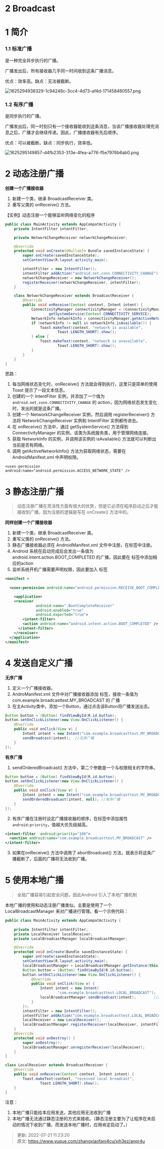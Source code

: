 # 2 Broadcast

# 1 简介
### 1.1 标准广播
是一种完全异步执行的广播。

广播发出后，所有接收器几乎同一时间收到这条广播消息。

优点：效率高。缺点：无法被截断。

![1625294938329-1c94248c-3cc4-4d73-af4d-171458480557.png](./img/xmjh7UCWUd_6y8Af/1625294938329-1c94248c-3cc4-4d73-af4d-171458480557-579175.png)

### 1.2 有序广播
是同步执行的广播。

广播发出后，同一时刻只有一个接收器能收到这条消息，当该广播接收器处理完消息之后，广播才会继续传递。因此，广播接收器有先后顺序。

优点：可以被截断。缺点：同步执行，效率低。

![1625295149857-d4fb2353-313e-4fea-a776-f5e7976b6ab0.png](./img/xmjh7UCWUd_6y8Af/1625295149857-d4fb2353-313e-4fea-a776-f5e7976b6ab0-163151.png)



# 2 动态注册广播
**创建一个广播接收器**

1. 新建一个类，继承 BroadcastReceiver 类。
2. 重写父类的 onReceive() 方法。



【实例】动态注册一个能够监听网络变化的程序

```java
public class MainActivity extends AppCompatActivity {
    private IntentFilter intentFilter;

    private NetworkChangeReceiver networkChangeReceiver;

    @Override
    protected void onCreate(@Nullable Bundle savedInstanceState) {
        super.onCreate(savedInstanceState);
        setContentView(R.layout.activity_main);

        intentFilter = new IntentFilter();
        intentFilter.addAction("android.net.conn.CONNECTIVITY_CHANGE");
        networkChangeReceiver = new NetworkChangeReceiver();
        registerReceiver(networkChangeReceiver, intentFilter);
    }

    class NetworkChangeReceiver extends BroadcastReceiver {
        @Override
        public void onReceive(Context context, Intent intent) {
            ConnectivityManager connectivityManager = (ConnectivityManager)
                    getSystemService(Context.CONNECTIVITY_SERVICE);
            NetworkInfo networkInfo = connectivityManager.getActiveNetworkInfo();
            if (networkInfo != null && networkInfo.isAvailable()) {
                Toast.makeText(context, "network is available",
                        Toast.LENGTH_SHORT).show();
            } else {
                Toast.makeText(context, "network is unavailable",
                        Toast.LENGTH_SHORT).show();
            }
        }
    }
}
```

思路：

1. 每当网络状态变化时，onReceive() 方法就会得到执行，这里只是简单的使用 Toast 提示了一段文本信息。
2. 创建的一个 IntentFilter 实例，并添加了一个值为 `android.net.conn.CONNECTIVITY_CHANGE` 的 action，因为网络状态发生变化时，发出的就是这条广播。
3. 创建一个 NetworkChangeReceiver 实例，然后调用 registerReceiver() 方法将 NetworkChangeReceiver 实例和 IntentFilter 实例都传进去。
4. 在 onReceive() 方法中，通过 getSystemService() 方法得到 ConnectivityManager 的实例，该类为系统服务类，用于管理网络连接。
5. 获取 NetworkInfo 的实例，并调用该实例的 isAvailable() 方法就可以判断出当前是否有网络。
6. 调用 getActiveNetworkInfo() 方法为获取网络状态，需要在 AndroidManifest.xml 中声明权限。

`<uses-permission android:name="android.permission.ACCESS_NETWORK_STATE" />`



# 3 静态注册广播
> 动态注册广播在灵活性方面有很大的优势，但是它必须在程序启动之后才能接收到广播，因为注册的逻辑是写在 onCreate() 方法中的。
>

**同样创建一个广播接收器**

1. 新建一个类，继承 BroadcastReceiver 类。
2. 重写父类的 onReceive() 方法。
3. 静态广播接收器必须在 AndroidManifest.xml 文件中注册，在<receiver>标签中注册。
4. Android 系统在启动完成后会发出一条值为 android.intent.action.BOOT_COMPLETED 的广播，因此要在 <intent-filter>标签中添加相应的action
5. 监听系统开机广播需要声明权限，因此要加入 <uses-permission> 标签

```xml
<manifest >
  
  <uses-permission android:name="android.permission.RECEIVE_BOOT_COMPLETED" />

	<application>
    <receiver
              android:name=".BootCompleteReceiver"
              android:enabled="true"
              android:exported="true">
    	<intent-filter>
      	<action android:name="android.intent.action.BOOT_COMPLETED" />
      </intent-filter>
    </receiver>
  </application>
</manifest>
```



# 4 发送自定义广播


**无序广播**

1. 定义一个广播接收器。
2. AndroManifest.xml 文件中对广播接收器添加<intent-filter> 标签，接收一条值为 com.example.broadcasttest.MY_BROADCAST 的 广播
3. 在主Activity类中，添加一个Button，通过点击该Button将广播发送出去。

```java
Button button = (Button) findViewById(R.id.button);
button.setOnClickListener(new View.OnClickListener() {
	@Override
    public void onClick(View v) {
    	Intent intent = new Intent("com.example.broadcasttest.MY_BROADCAST");
        sendBroadcast(intent);	//无序广播
    }
});
```

**有序广播**

1. sendOrderedBroadcast() 方法中，第二个参数是一个与权限相关的字符串。

```java
Button button = (Button) findViewById(R.id.button);
button.setOnClickListener(new View.OnClickListener() {
	@Override
    public void onClick(View v) {
    	Intent intent = new Intent("com.example.broadcasttest.MY_BROADCAST");
        sendOrderedBroadcast(intent, null);	//有序广播
    }
});
```

2. 有序广播在注册时设定广播接收器的顺序，在<intent-filte>标签中添加属性 `android:priority`，值越大优先级越高。

```xml
<intent-filter	android:priority="100">
  <anction android:name="com.example.broadcasttest.MY_BROADCAST" />
</intent-filter>
```

3. 如果在onReceive() 方法中调用了 abortBroadcast() 方法，就表示将这条广播截断了，后面的广播将无法收到广播。



# 5 使用本地广播
> 全局广播容易引起安全问题，因此Android 引入了本地广播机制
>

本地广播的使用和动态注册广播类似。主要是使用了一个 LocalBroadcastManager 来对广播进行管理。看一个示例代码：

```java
public class MainActivity extends AppCompatActivity {
    
    private IntentFilter intentFilter;
    private LocalReceiver localReceiver;
    private LocalBroadcastManager localBroadcastManager;

    @Override
    protected void onCreate(Bundle savedInstanceState) {
        super.onCreate(savedInstanceState);
        setContentView(R.layout.activity_main);
        localBroadcastManager = LocalBroadcastManager.getInstance(this);		//1. 获取实例。
        Button button = (Button) findViewById(R.id.button);
        button.setOnClickListener(new View.OnClickListener() {
            @Override
            public void onClick(View v) {
                Intent intent = new Intent(
                        "com.example.broadcasttest.LOCAL_BROADCAST");		
                localBroadcastManager.sendBroadcast(intent);		//2. 发送本地广播
            }
        });
        intentFilter = new IntentFilter();
        intentFilter.addAction("com.example.broadcasttest.LOCAL_BROADCAST");
        localReceiver = new LocalReceiver();
        localBroadcastManager.registerReceiver(localReceiver, intentFilter);		//3.注册本地广播监听器
    }
    @Override
    protected void onDestroy() {
        super.onDestroy();
        localBroadcastManager.unregisterReceiver(localReceiver);
    }
}

class LocalReceiver extends BroadcastReceiver {
    @Override
    public void onReceive(Context context, Intent intent) {
        Toast.makeText(context, "received local broadcast",
                Toast.LENGTH_SHORT).show();
    }
}
```

注意：

1. 本地广播只能给本应用发送，其他应用无法收到广播
2. 本地广播无法通过静态注册的方式来接收。（静态注册主要为了让程序在未启动的情况下收到广播，而发送本地广播时，应用肯定启动了。）



> 更新: 2022-07-21 11:23:20  
> 原文: <https://www.yuque.com/zhangxiaofani4cu/xih3ez/anpr4u>